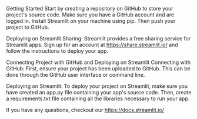 Getting Started
Start by creating a repository on GitHub to store your project's source code. Make sure you have a GitHub account and are logged in. Install Streamlit on your machine using pip. Then push your project to GitHub.

Deploying on Streamlit Sharing: Streamlit provides a free sharing service for Streamlit apps. Sign up for an account at https://share.streamlit.io/ and follow the instructions to deploy your app.

Connecting Project with GitHub and Deploying on Streamlit
Connecting with GitHub: First, ensure your project has been uploaded to GitHub. This can be done through the GitHub user interface or command line.

Deploying on Streamlit: To deploy your project on Streamlit, make sure you have created an app.py file containing your app's source code. Then, create a requirements.txt file containing all the libraries necessary to run your app.

If you have any questions, checkout our https://docs.streamlit.io/
  
